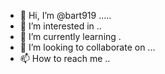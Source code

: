 - 👋 Hi, I’m @bart919 .....
- 👀 I’m interested in ..
- 🌱 I’m currently learning .
- 💞️ I’m looking to collaborate on ...
- 📫 How to reach me ..

<!---
bart919/bart919 is a ✨ special ✨ repository because its `README.md` (this file) appears on your GitHub profile.
You can click the Preview link to take a look at your changes.
--->
